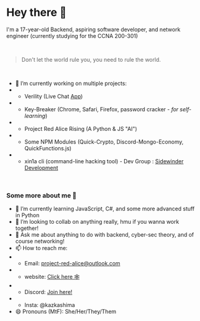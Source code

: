 # Hey there 👋

I'm a 17-year-old Backend, aspiring software developer, and network engineer (currently studying for the CCNA 200-301) <br>

<br>

> Don't let the world rule you, you need to rule the world.
<br>

- 🔭 I’m currently working on multiple projects:
- - Verility (Live Chat [App](https://verility.kazs.tech))
- - Key-Breaker (Chrome, Safari, Firefox, password cracker - *for self-learning*)
- - Project Red Alice Rising (A Python & JS "AI")
- - Some NPM Modules (Quick-Crypto, Discord-Mongo-Economy, QuickFunctions.js)
- - xin1a cli (command-line hacking tool) - Dev Group : [Sidewinder Development](https://github.com/Sidewinder-Development)
<br>

### Some more about me 👀
- 🌱 I’m currently learning JavaScript, C#, and some more advanced stuff in Python
- 👯 I’m looking to collab on anything really, hmu if you wanna work together!
- 💬 Ask me about anything to do with backend, cyber-sec theory, and of course networking!
- 📫 How to reach me: 
- - Email: project-red-alice@outlook.com
- - website: [Click here 🕸️](https://phoenix.kazs.tech)
- - Discord: [Join here!](https://discord.gg/SGZpSzg5Ua)
- - Insta: @kazkashima
- 😄 Pronouns (MtF): She/Her/They/Them
